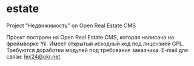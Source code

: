 estate
======

Project "Недвижимость" on Open Real Estate CMS

Проект построен на Open Real Estate CMS, которая написана на фреймворке Yii. Имеет открытый исходный код под лицензией GPL. Требуются доработки модулей под требования заказчика.
E-mail для связи: lex24@ukr.net

